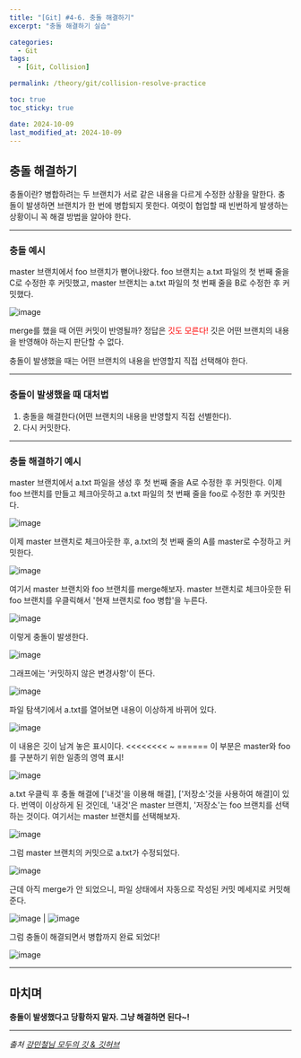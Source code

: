 ```yaml
---
title: "[Git] #4-6. 충돌 해결하기"
excerpt: "충돌 해결하기 실습"

categories:
  - Git
tags:
  - [Git, Collision]

permalink: /theory/git/collision-resolve-practice

toc: true
toc_sticky: true

date: 2024-10-09
last_modified_at: 2024-10-09
---
```


## 충돌 해결하기

충돌이란? 병합하려는 두 브랜치가 서로 같은 내용을 다르게 수정한 상황을 말한다. 충돌이 발생하면 브랜치가 한 번에 병합되지 못한다. 여럿이 협업할 때 빈번하게 발생하는 상황이니 꼭 해결 방법을 알아야 한다. 

---

### 충돌 예시 

master 브랜치에서 foo 브랜치가 뻗어나왔다. foo 브랜치는 a.txt 파일의 첫 번째 줄을 C로 수정한 후 커밋했고, master 브랜치는 a.txt 파일의 첫 번째 줄을 B로 수정한 후 커밋했다.

![image](https://github.com/user-attachments/assets/d1089314-bb4f-42ea-a13c-763f5fd979c4)

merge를 했을 때 어떤 커밋이 반영될까? 정답은 <span style="color:red"> 깃도 모른다! </span> 깃은 어떤 브랜치의 내용을 반영해야 하는지 판단할 수 없다. 

충돌이 발생했을 때는 어떤 브랜치의 내용을 반영할지 직접 선택해야 한다. 

---

### 충돌이 발생했을 때 대처법

1. 충돌을 해결한다(어떤 브랜치의 내용을 반영할지 직접 선별한다).
2. 다시 커밋한다.

---

### 충돌 해결하기 예시

master 브랜치에서 a.txt 파일을 생성 후 첫 번째 줄을 A로 수정한 후 커밋한다. 이제 foo 브랜치를 만들고 체크아웃하고 a.txt 파일의 첫 번째 줄을 foo로 수정한 후 커밋한다.

![image](https://github.com/user-attachments/assets/3742f34f-c753-410d-aa66-def47004d306)

이제 master 브랜치로 체크아웃한 후, a.txt의 첫 번째 줄의 A를 master로 수정하고 커밋한다.

![image](https://github.com/user-attachments/assets/6f064fbd-6585-45bb-9873-09a63ff1629a)


여기서 master 브랜치와 foo 브랜치를 merge해보자. master 브랜치로 체크아웃한 뒤 foo 브랜치를 우클릭해서 '현재 브랜치로 foo 병합'을 누른다. 

![image](https://github.com/user-attachments/assets/03d998c2-b40e-474a-a9fd-e264714b783b)


이렇게 충돌이 발생한다.

![image](https://github.com/user-attachments/assets/03d998c2-b40e-474a-a9fd-e264714b783b)


그래프에는 '커밋하지 않은 변경사항'이 뜬다.

![image](https://github.com/user-attachments/assets/17ffc5b2-c76c-45f0-ba8a-0a83d4d6afa8)


파일 탐색기에서 a.txt를 열어보면 내용이 이상하게 바뀌어 있다.

![image](https://github.com/user-attachments/assets/f211d843-7832-4c71-8058-030b59fb0b60)

이 내용은 깃이 남겨 놓은 표시이다. <<<<<<<< ~ ====== 이 부분은 master와 foo를 구분하기 위한 일종의 영역 표시!

![image](https://github.com/user-attachments/assets/1875f04e-b672-484c-b593-8c20d69df35e)


a.txt 우클릭 후 충돌 해결에 ['내것'을 이용해 해결], ['저장소'것을 사용하여 해결]이 있다. 번역이 이상하게 된 것인데, '내것'은 master 브랜치, '저장소'는 foo 브랜치를 선택하는 것이다. 여기서는 master 브랜치를 선택해보자.

![image](https://github.com/user-attachments/assets/46ad5c3e-d8f0-4102-990b-14a34775ef86)


그럼 master 브랜치의 커밋으로 a.txt가 수정되었다.

![image](https://github.com/user-attachments/assets/a7a69abd-1cbb-4696-8b8b-0aee45282b0c)


근데 아직 merge가 안 되었으니, 파일 상태에서 자동으로 작성된 커밋 메세지로 커밋해준다.

![image](https://github.com/user-attachments/assets/bdd17668-65ab-41c6-b7ab-238834005adb) | ![image](https://github.com/user-attachments/assets/e1a9cc53-d134-4b60-be6f-2eac129b8fe0)


그럼 충돌이 해결되면서 병합까지 완료 되었다!

![image](https://github.com/user-attachments/assets/8f402cf4-d1cc-4715-b965-ffd6fb1b4fa0)

---

## 마치며

**충돌이 발생했다고 당황하지 말자. 그냥 해결하면 된다~!**

--- 

*출처*
*[강민철님 모두의 깃 & 깃허브](https://www.inflearn.com/course/%EB%AA%A8%EB%91%90%EC%9D%98-%EA%B9%83-%EA%B9%83%ED%97%88%EB%B8%8C)*